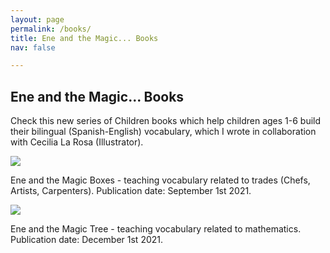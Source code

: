 ```yaml
---
layout: page
permalink: /books/
title: Ene and the Magic... Books
nav: false

---
```


## Ene and the Magic... Books

Check this new series of Children books which help children ages 1-6 build their bilingual (Spanish-English) vocabulary, which I wrote in collaboration with Cecilia La Rosa (Illustrator).

[![]({{site.baseurl}}/assets/img/ene_boxes.jpg)](https://www.amazon.com/Ene-Magic-boxes-Artisans-Adventures/dp/1737058456)

Ene and the Magic Boxes - teaching vocabulary related to trades (Chefs, Artists, Carpenters). Publication date: September 1st 2021.

[![]({{site.baseurl}}/assets/img/ene_tree.jpg)](https://www.amazon.com/Ene-Magic-Tree-Mathematical-Adventures/dp/1737058413)

Ene and the Magic Tree - teaching vocabulary related to mathematics. Publication date: December 1st 2021.
